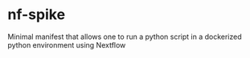 # nf-spike

Minimal manifest that allows one to run a python script in a dockerized python environment using Nextflow
